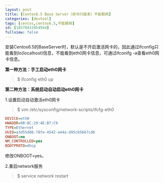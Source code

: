 ```yaml
---
layout: post
title: [Centos6.5 Base Server（命令行版本）不能联网]
categories: [devtool]
tags: [centos,centos6.5,不能联网]
id: [18570431954944]
fullview: false
---
```

安装Centos6.5的BaseServer时，默认是不开启激活网卡的，因此通过ifconfig只能看到lo(localhost)信息，不能看到eth0网卡信息，可通过ifconifg -a查看eth0网卡信息。

**第一种方法：手工启动eth0网卡**
> $ ifconfig eth0 up

**第二种方法：系统启动自动启动eth0网卡**

1.设置启动自动激活eth0网卡
> $ vim /etc/sysconfig/network-scripts/ifcfg-eth0
```ini
DEVICE=eth0
HWADDR=00:0C:29:4E:B7:C9
TYPE=Ethernet
UUID=a3d55d06-78fe-4542-a44a-d95cb5667cd6
ONBOOT=no
NM_CONTROLLED=yes
BOOTPROTO=dhcp
```

修改ONBOOT=yes，

2.重启network服务
> $ service network restart
